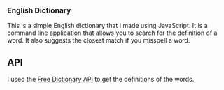 ### English Dictionary

This is a simple English dictionary that I made using JavaScript. It is a command line application that allows you to search for the definition of a word. It also suggests the closest match if you misspell a word.

## API

I used the [Free Dictionary API](https://dictionaryapi.dev/) to get the definitions of the words.